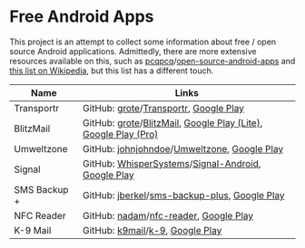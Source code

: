 # Free Android Apps

This project is an attempt to collect some information about free / open source
Android applications.
Admittedly, there are more extensive resources available on this, such as
[pcqpcq](https://github.com/pcqpcq)/[open-source-android-apps](https://github.com/pcqpcq/open-source-android-apps)
and
[this list on Wikipedia](https://en.wikipedia.org/wiki/List_of_free_and_open-source_Android_applications),
but this list has a different touch.

| Name              | Links             |
| ----------------- | ----------------- |
| Transportr        | GitHub: [grote](https://github.com/grote)/[Transportr](https://github.com/grote/Transportr), [Google Play](https://play.google.com/store/apps/details?id=de.grobox.liberario) |
| BlitzMail         | GitHub: [grote](https://github.com/grote)/[BlitzMail](https://github.com/grote/BlitzMail), [Google Play (Lite)](https://play.google.com/store/apps/details?id=de.grobox.blitzmail.lite), [Google Play (Pro)](https://play.google.com/store/apps/details?id=de.grobox.blitzmail.pro) |
| Umweltzone        | GitHub: [johnjohndoe](https://github.com/johnjohndoe)/[Umweltzone](https://github.com/johnjohndoe/Umweltzone), [Google Play](https://play.google.com/store/apps/details?id=de.avpptr.umweltzone) |
| Signal            | GitHub: [WhisperSystems](https://github.com/WhisperSystems)/[Signal-Android](https://github.com/WhisperSystems/Signal-Android), [Google Play](https://play.google.com/store/apps/details?id=org.thoughtcrime.securesms) |
| SMS Backup +      | GitHub: [jberkel](https://github.com/jberkel)/[sms-backup-plus](https://github.com/jberkel/sms-backup-plus), [Google Play](https://play.google.com/store/apps/details?id=com.zegoggles.smssync)
| NFC Reader        | GitHub: [nadam](https://github.com/nadam)/[nfc-reader](https://github.com/nadam/nfc-reader), [Google Play](https://play.google.com/store/apps/details?id=se.anyro.nfc_reader)
| K-9 Mail          | GitHub: [k9mail](https://github.com/k9mail)/[k-9](https://github.com/k9mail/k-9), [Google Play](https://play.google.com/store/apps/details?id=com.fsck.k9)
